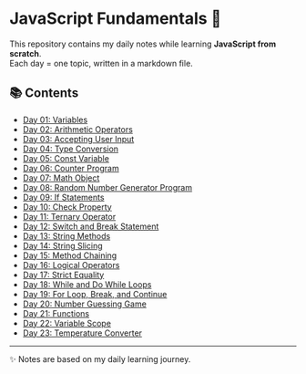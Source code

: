# JavaScript Fundamentals 🚀

This repository contains my daily notes while learning **JavaScript from scratch**.  
Each day = one topic, written in a markdown file.  

## 📚 Contents
- [Day 01: Variables](./Day%2001%20Variables.md)
- [Day 02: Arithmetic Operators](./Day%2002%20Arithmetic%20Operators.md)
- [Day 03: Accepting User Input](./Day%2003%20Accepting%20User%20Input.md)
- [Day 04: Type Conversion](./Day%2004%20Type%20Conversion.md)
- [Day 05: Const Variable](./Day%2005%20Const%20Variable.md)
- [Day 06: Counter Program](./Day%2006%20Counter%20Program.md)
- [Day 07: Math Object](./Day%2007%20Math%20Object.md)
- [Day 08: Random Number Generator Program](./Day%2008%20Random%20Number%20Generator%20program.md)
- [Day 09: If Statements](./Day%2009%20If%20Statements.md)
- [Day 10: Check Property](./Day%2010%20Check%20Property.md)
- [Day 11: Ternary Operator](./Day%2011%20Ternary%20Operator.md)
- [Day 12: Switch and Break Statement](./Day%2012%20Switch%20and%20Break%20Statement.md)
- [Day 13: String Methods](./Day%2013%20String%20Methods.md)
- [Day 14: String Slicing](./Day%2014%20String%20Slicing.md)
- [Day 15: Method Chaining](./Day%2015%20Method%20Chaining.md)
- [Day 16: Logical Operators](./Day%2016%20Logical%20Operators.md)
- [Day 17: Strict Equality](./Day%2017%20Strict%20Equality.md)
- [Day 18: While and Do While Loops](./Day%2018%20While%20and%20Do%20While%20Loop.md)
- [Day 19: For Loop, Break, and Continue](./Day%2019%20For%20Loop%20Break%20and%20Continue.md)
- [Day 20: Number Guessing Game](./Day%2020%20Number%20Guessing%20Game.md)
- [Day 21: Functions](./Day%2021%20Functions.md)
- [Day 22: Variable Scope](./Day%2022%20Variable%20Scope.md)
- [Day 23: Temperature Converter](./Day%2023%20Temperature%20Converter.md)



---

✨ Notes are based on my daily learning journey.  
